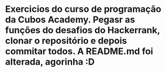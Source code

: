 # Exercicios do curso de programação da Cubos Academy. Pegasr as funções do desafios do Hackerrank, clonar o repositório e depois commitar todos. A README.md foi alterada, agorinha :D 